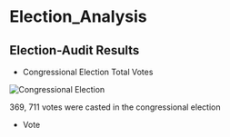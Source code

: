 # Election_Analysis
## Election-Audit Results
* Congressional Election Total Votes 

![Congressional Election](https://user-images.githubusercontent.com/58860105/132144990-757f3fe4-09b1-454d-a394-d9c61c1b7228.png)

369, 711 votes were casted in the congressional election 
*  Vote   
